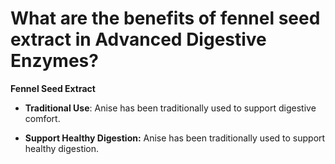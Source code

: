 # What are the benefits of fennel seed extract in Advanced Digestive Enzymes?

**Fennel Seed Extract**  

- **Traditional Use**: Anise has been traditionally used to support digestive comfort. 

- **Support Healthy Digestion:** Anise has been traditionally used to support healthy digestion.